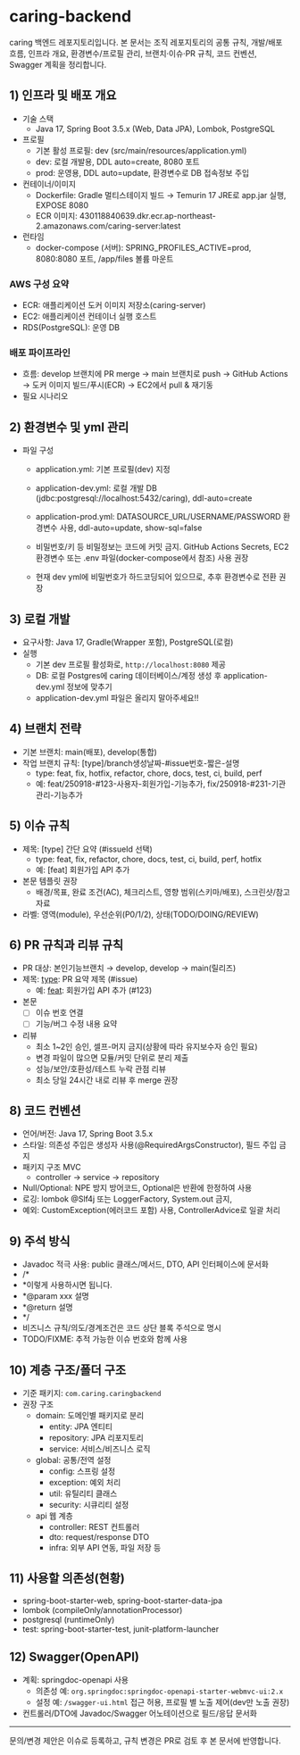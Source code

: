# caring-backend

caring 백엔드 레포지토리입니다. 본 문서는 조직 레포지토리의 공통 규칙, 개발/배포 흐름, 인프라 개요, 환경변수/프로필 관리, 브랜치·이슈·PR 규칙, 코드 컨벤션, Swagger 계획을 정리합니다.

## 1) 인프라 및 배포 개요
- 기술 스택
  - Java 17, Spring Boot 3.5.x (Web, Data JPA), Lombok, PostgreSQL
- 프로필
  - 기본 활성 프로필: dev (src/main/resources/application.yml)
  - dev: 로컬 개발용, DDL auto=create, 8080 포트
  - prod: 운영용, DDL auto=update, 환경변수로 DB 접속정보 주입
- 컨테이너/이미지
  - Dockerfile: Gradle 멀티스테이지 빌드 → Temurin 17 JRE로 app.jar 실행, EXPOSE 8080
  - ECR 이미지: 430118840639.dkr.ecr.ap-northeast-2.amazonaws.com/caring-server:latest
- 런타임
  - docker-compose (서버): SPRING_PROFILES_ACTIVE=prod, 8080:8080 포트, /app/files 볼륨 마운트

### AWS 구성 요약
- ECR: 애플리케이션 도커 이미지 저장소(caring-server)
- EC2: 애플리케이션 컨테이너 실행 호스트
- RDS(PostgreSQL): 운영 DB

### 배포 파이프라인
- 흐름: develop 브랜치에 PR merge → main 브랜치로 push → GitHub Actions → 도커 이미지 빌드/푸시(ECR) → EC2에서 pull & 재기동
- 필요 시나리오

## 2) 환경변수 및 yml 관리
- 파일 구성
  - application.yml: 기본 프로필(dev) 지정
  - application-dev.yml: 로컬 개발 DB (jdbc:postgresql://localhost:5432/caring), ddl-auto=create
  - application-prod.yml: DATASOURCE_URL/USERNAME/PASSWORD 환경변수 사용, ddl-auto=update, show-sql=false

  - 비밀번호/키 등 비밀정보는 코드에 커밋 금지. GitHub Actions Secrets, EC2 환경변수 또는 .env 파일(docker-compose에서 참조) 사용 권장
  - 현재 dev yml에 비밀번호가 하드코딩되어 있으므로, 추후 환경변수로 전환 권장

## 3) 로컬 개발
- 요구사항: Java 17, Gradle(Wrapper 포함), PostgreSQL(로컬)
- 실행
  - 기본 dev 프로필 활성화로, `http://localhost:8080` 제공
  - DB: 로컬 Postgres에 caring 데이터베이스/계정 생성 후 application-dev.yml 정보에 맞추기
  - application-dev.yml 파일은 올리지 말아주세요!!

## 4) 브랜치 전략
- 기본 브랜치: main(배포), develop(통합)
- 작업 브랜치 규칙: [type]/branch생성날짜-#issue번호-짧은-설명
  - type: feat, fix, hotfix, refactor, chore, docs, test, ci, build, perf
  - 예: feat/250918-#123-사용자-회원가입-기능추가, fix/250918-#231-기관관리-기능추가

## 5) 이슈 규칙
- 제목: [type] 간단 요약 (#issueId 선택)
  - type: feat, fix, refactor, chore, docs, test, ci, build, perf, hotfix
  - 예: [feat] 회원가입 API 추가
- 본문 템플릿 권장
  - 배경/목표, 완료 조건(AC), 체크리스트, 영향 범위(스키마/배포), 스크린샷/참고자료
- 라벨: 영역(module), 우선순위(P0/1/2), 상태(TODO/DOING/REVIEW)

## 6) PR 규칙과 리뷰 규칙
- PR 대상: 본인기능브랜치 → develop, develop → main(릴리즈)
- 제목: [type](scope): PR 요약 제목 (#issue)
  - 예: [feat](auth): 회원가입 API 추가 (#123)
- 본문
    - [ ] 이슈 번호 연결
    - [ ] 기능/버그 수정 내용 요약
- 리뷰
  - 최소 1~2인 승인, 셀프-머지 금지(상황에 따라 유지보수자 승인 필요)
  - 변경 파일이 많으면 모듈/커밋 단위로 분리 제출
  - 성능/보안/호환성/테스트 누락 관점 리뷰
  - 최소 당일 24시간 내로 리뷰 후 merge 권장

## 8) 코드 컨벤션
- 언어/버전: Java 17, Spring Boot 3.5.x
- 스타일: 의존성 주입은 생성자 사용(@RequiredArgsConstructor), 필드 주입 금지
- 패키지 구조 MVC
  - controller → service → repository
- Null/Optional: NPE 방지 방어코드, Optional은 반환에 한정하여 사용
- 로깅: lombok @Slf4j 또는 LoggerFactory, System.out 금지,
- 예외: CustomException(에러코드 포함) 사용, ControllerAdvice로 일괄 처리

## 9) 주석 방식
- Javadoc 적극 사용: public 클래스/메서드, DTO, API 인터페이스에 문서화
- /* 
-  *이렇게 사용하시면 됩니다. 
-  *@param xxx 설명
-  *@return 설명
-  */
- 비즈니스 규칙/의도/경계조건은 코드 상단 블록 주석으로 명시
- TODO/FIXME: 추적 가능한 이슈 번호와 함께 사용

## 10) 계층 구조/폴더 구조
- 기준 패키지: `com.caring.caringbackend`
- 권장 구조
  - domain: 도메인별 패키지로 분리 
    - entity: JPA 엔티티
    - repository: JPA 리포지토리
    - service: 서비스/비즈니스 로직
  - global: 공통/전역 설정
    - config: 스프링 설정
    - exception: 예외 처리
    - util: 유틸리티 클래스
    - security: 시큐리티 설정
  - api 웹 계층
    - controller: REST 컨트롤러
    - dto: request/response DTO
    - infra: 외부 API 연동, 파일 저장 등

## 11) 사용할 의존성(현황)
- spring-boot-starter-web, spring-boot-starter-data-jpa
- lombok (compileOnly/annotationProcessor)
- postgresql (runtimeOnly)
- test: spring-boot-starter-test, junit-platform-launcher

## 12) Swagger(OpenAPI)
- 계획: springdoc-openapi 사용
  - 의존성 예: `org.springdoc:springdoc-openapi-starter-webmvc-ui:2.x`
  - 설정 예: `/swagger-ui.html` 접근 허용, 프로필 별 노출 제어(dev만 노출 권장)
- 컨트롤러/DTO에 Javadoc/Swagger 어노테이션으로 필드/응답 문서화

---

문의/변경 제안은 이슈로 등록하고, 규칙 변경은 PR로 검토 후 본 문서에 반영합니다.
